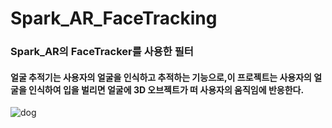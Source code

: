# Spark_AR_FaceTracking
### Spark_AR의 FaceTracker를 사용한 필터
#### 얼굴 추적기는 사용자의 얼굴을 인식하고 추적하는 기능으로,이 프로젝트는 사용자의 얼굴을 인식하여 입을 벌리면 얼굴에 3D 오브젝트가 떠 사용자의 움직임에 반응한다. 

![dog](https://github.com/Seong-A/Spark_AR/assets/83965377/48c0cdb2-9d99-47c7-b607-218c00071ace)
